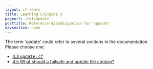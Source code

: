 ```yaml
---
layout: cf-learn
title: Learning CFEngine 3
pageurl: /ref/update
posttitle: Reference disambiguation for 'update'
navsection: none
---
```


The term 'update' could refer to several sections in the documentation. Please choose one:

- [4.3 <samp><span class="file">update.cf</span></samp>](https://cfengine.com/manuals/cf3-reference.html#update.cf)
- [4.5 What should a failsafe and update file contain?](https://cfengine.com/manuals/cf3-reference.html#What-should-a-failsafe-or-update-file-contain)
